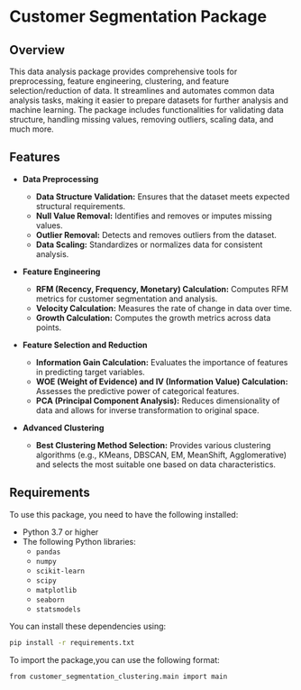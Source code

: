 # Customer Segmentation Package

## Overview

This data analysis package provides comprehensive tools for preprocessing, feature engineering, clustering, and feature selection/reduction of data. It streamlines and automates common data analysis tasks, making it easier to prepare datasets for further analysis and machine learning. The package includes functionalities for validating data structure, handling missing values, removing outliers, scaling data, and much more.

## Features

- **Data Preprocessing**
  - **Data Structure Validation:** Ensures that the dataset meets expected structural requirements.
  - **Null Value Removal:** Identifies and removes or imputes missing values.
  - **Outlier Removal:** Detects and removes outliers from the dataset.
  - **Data Scaling:** Standardizes or normalizes data for consistent analysis.

- **Feature Engineering**
  - **RFM (Recency, Frequency, Monetary) Calculation:** Computes RFM metrics for customer segmentation and analysis.
  - **Velocity Calculation:** Measures the rate of change in data over time.
  - **Growth Calculation:** Computes the growth metrics across data points.

- **Feature Selection and Reduction**
  - **Information Gain Calculation:** Evaluates the importance of features in predicting target variables.
  - **WOE (Weight of Evidence) and IV (Information Value) Calculation:** Assesses the predictive power of categorical features.
  - **PCA (Principal Component Analysis):** Reduces dimensionality of data and allows for inverse transformation to original space.

- **Advanced Clustering**
  - **Best Clustering Method Selection:** Provides various clustering algorithms (e.g., KMeans, DBSCAN, EM, MeanShift, Agglomerative) and selects the most suitable one based on data characteristics.
  

## Requirements

To use this package, you need to have the following installed:

- Python 3.7 or higher
- The following Python libraries:
  - `pandas`
  - `numpy`
  - `scikit-learn`
  - `scipy`
  - `matplotlib`
  - `seaborn`
  - `statsmodels`

You can install these dependencies using:

```bash
pip install -r requirements.txt
```
To import the package,you can use the following format:
```bash
from customer_segmentation_clustering.main import main
```

